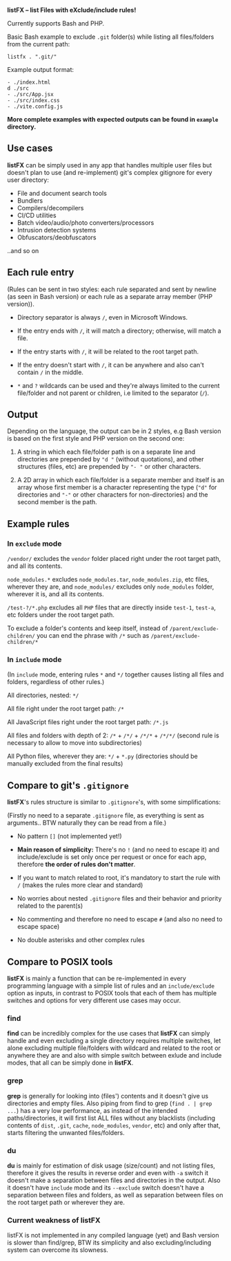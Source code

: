 
**listFX – list Files with eXclude/include rules!**

Currently supports Bash and PHP.

Basic Bash example to exclude `.git` folder(s) while listing all files/folders from the current path:

`listfx . ".git/"`

Example output format:
```
- ./index.html
d ./src
- ./src/App.jsx
- ./src/index.css
- ./vite.config.js
```


**More complete examples with expected outputs can be found in `example` directory.**





## Use cases
**listFX** can be simply used in any app that handles multiple user files but doesn't plan to use (and re-implement) git's complex gitignore for every user directory:

- File and document search tools
- Bundlers
- Compilers/decompilers
- CI/CD utilities
- Batch video/audio/photo converters/processors
- Intrusion detection systems
- Obfuscators/deobfuscators

..and so on





## Each rule entry
(Rules can be sent in two styles: each rule separated and sent by newline (as seen in Bash version) or each rule as a separate array member (PHP version)).

- Directory separator is always `/`, even in Microsoft Windows.

- If the entry ends with `/`, it will match a directory; otherwise, will match a file.

- If the entry starts with `/`, it will be related to the root target path.

- If the entry doesn't start with `/`, it can be anywhere and also can't contain `/` in the middle.

- `*` and `?` wildcards can be used and they're always limited to the current file/folder and not parent or children, i.e limited to the separator (`/`).





## Output
Depending on the language, the output can be in 2 styles, e.g Bash version is based on the first style and PHP version on the second one:

1. A string in which each file/folder path is on a separate line and directories are prepended by `"d "` (without quotations), and other structures (files, etc) are prepended by `"- "` or other characters.

2. A 2D array in which each file/folder is a separate member and itself is an array whose first member is a character representing the type (`"d"` for directories and `"-"` or other characters for non-directories) and the second member is the path.





## Example rules
### In `exclude` mode
`/vendor/` excludes the `vendor` folder placed right under the root target path, and all its contents.

`node_modules.*` excludes `node_modules.tar`, `node_modules.zip`, etc files, wherever they are, and `node_modules/` excludes only `node_modules` folder, wherever it is, and all its contents.

`/test-?/*.php` excludes all `PHP` files that are directly inside `test-1`, `test-a`, etc folders under the root target path.

To exclude a folder's contents and keep itself, instead of `/parent/exclude-children/` you can end the phrase with `/*` such as `/parent/exclude-children/*`



### In `include` mode
(In `include` mode, entering rules `*` and `*/` together causes listing all files and folders, regardless of other rules.)

All directories, nested: `*/`

All file right under the root target path: `/*`

All JavaScript files right under the root target path: `/*.js`

All files and folders with depth of 2: `/*` + `/*/` + `/*/*` + `/*/*/` (second rule is necessary to allow to move into subdirectories)

All Python files, wherever they are: `*/` + `*.py` (directories should be manually excluded from the final results)





## Compare to git's `.gitignore`
**listFX**'s rules structure is similar to `.gitignore`'s, with some simplifications:

(Firstly no need to a separate `.gitignore` file, as everything is sent as arguments.. BTW naturally they can be read from a file.)

- No pattern `[]` (not implemented yet!)

- **Main reason of simplicity:** There's no `!` (and no need to escape it) and include/exclude is set only once per request or once for each app, therefore **the order of rules don't matter**.

- If you want to match related to root, it's mandatory to start the rule with `/` (makes the rules more clear and standard)

- No worries about nested `.gitignore` files and their behavior and priority related to the parent(s)

- No commenting and therefore no need to escape `#` (and also no need to escape space)

- No double asterisks and other complex rules





## Compare to POSIX tools
**listFX** is mainly a function that can be re-implemented in every programming language with a simple list of rules and an `include/exclude` option as inputs, in contrast to POSIX tools that each of them has multiple switches and options for very different use cases may occur.

### find
**find** can be incredibly complex for the use cases that **listFX** can simply handle and even excluding a single directory requires multiple switches, let alone excluding multiple file/folders with wildcard and related to the root or anywhere they are and also with simple switch between exlude and include modes, that all can be simply done in **listFX**.

### grep
**grep** is generally for looking into (files') contents and it doesn't give us directories and empty files. Also piping from find to grep (`find . | grep ...`) has a very low performance, as instead of the intended paths/directories, it will first list ALL files without any blacklists (including contents of `dist`, `.git`, `cache`, `node_modules`, `vendor`, etc) and only after that, starts filtering the unwanted files/folders.

### du
**du** is mainly for estimation of disk usage (size/count) and not listing files, therefore it gives the results in reverse order and even with `-a` switch it doesn't make a separation between files and directories in the output. Also it doesn't have `include` mode and its `--exclude` switch doesn't have a separation between files and folders, as well as separation between files on the root target path or wherever they are.

### Current weakness of listFX
listFX is not implemented in any compiled language (yet) and Bash version is slower than find/grep, BTW its simplicity and also excluding/including system can overcome its slowness.

